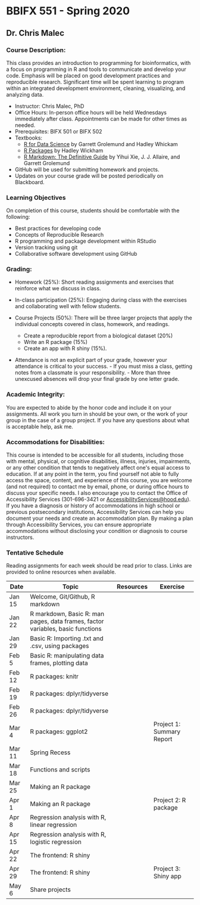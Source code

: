 # BBIFX 551 - Spring 2020
## Dr. Chris Malec

### Course Description:

This class provides an introduction to programming for bioinformatics, with a focus on programming in R and tools to communicate and develop your code. Emphasis will be placed on good development practices and reproducible research. Significant time will be spent learning to program within an integrated development environment, cleaning, visualizing, and analyzing data.

-	Instructor: Chris Malec, PhD
-	Office Hours: In-person office hours will be held Wednesdays immediately after class. Appointments can be made for other times as needed.
-	Prerequisites: BIFX 501 or BIFX 502
-	Textbooks:
    * [R for Data Science](https://r4ds.had.co.nz/index.html) by Garrett Grolemund and Hadley Whickam
    * [R Packages](http://r-pkgs.had.co.nz/) by Hadley Wickham
    * [R Markdown: The Definitive Guide](https://bookdown.org/yihui/rmarkdown/) by Yihui Xie, J. J. Allaire, and Garrett Grolemund
- GitHub will be used for submitting homework and projects.
-	Updates on your course grade will be posted periodically on Blackboard.

### Learning Objectives
On completion of this course, students should be comfortable with the following:
-	Best practices for developing code
- Concepts of Reproducible Research
-	R programming and package development within RStudio
-	Version tracking using git
-	Collaborative software development using GitHub

### Grading:
- Homework (25%): Short reading assignments and exercises that reinforce what we discuss in class.
- In-class participation (25%): Engaging during class with the exercises and collaborating well with fellow students.
-	Course Projects (50%): There will be three larger projects that apply the individual concepts covered in class, homework, and readings.
    - Create a reproducible report from a biological dataset (20%) 
    - Write an  R package (15%)
    - Create an app with R shiny (15%).

- Attendance is not an explicit part of your grade, however your attendance is critical to your success.
        - If you must miss a class, getting notes from a classmate is your responsibility. 
        - More than three unexcused absences will drop your final grade by one letter grade. 

### Academic Integrity:

You are expected to abide by the honor code and include it on your assignments. All work you turn in should be your own, or the work of your group in the case of a group project.  If you have any questions about what is acceptable help, ask me.

### Accommodations for Disabilities: 

This course is intended to be accessible for all students, including those with mental, physical, or cognitive disabilities, illness, injuries, impairments, or any other condition that tends to negatively affect one's equal access to education. If at any point in the term, you find yourself not able to fully access the space, content, and experience of this course, you are welcome (and not required) to contact me by email, phone, or during office hours to discuss your specific needs. I also encourage you to contact the Office of Accessibility Services (301-696-3421 or AccessibilityServices@hood.edu). If you have a diagnosis or history of accommodations in high school or previous postsecondary institutions, Accessibility Services can help you document your needs and create an accommodation plan. By making a plan through Accessibility Services, you can ensure appropriate accommodations without disclosing your condition or diagnosis to course instructors.  


### Tentative Schedule
Reading assignments for each week should be read prior to class. Links are provided to online resources when available.

Date | Topic | Resources | Exercise
-----|-------|-----------|---------
Jan 15 | Welcome, Git/Github, R markdown | |
Jan 22 | R markdown, Basic R: man pages, data frames, factor variables, basic functions | |
Jan 29 | Basic R: Importing .txt and .csv, using packages | |
Feb 5 | Basic R: manipulating data frames, plotting data | |
Feb 12 | R packages: knitr | |
Feb 19 | R packages: dplyr/tidyverse | |
Feb 26 | R packages: dplyr/tidyverse | |
Mar 4 | R packages: ggplot2 | | Project 1: Summary Report
Mar 11 | Spring Recess | | 
Mar 18 | Functions and scripts | |
Mar 25 | Making an R package | |
Apr 1 | Making an R package | | Project 2: R package
Apr 8 | Regression analysis with R, linear regression | |
Apr 15 | Regression analysis with R, logistic regression | |
Apr 22 | The frontend: R shiny | |
Apr 29 | The frontend: R  shiny | | Project 3: Shiny app
May 6 | Share projects| |

